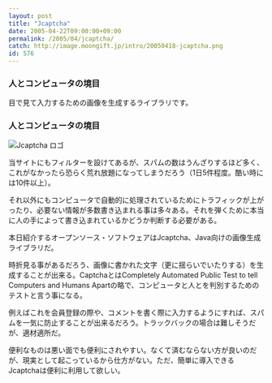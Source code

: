 ```yaml
---
layout: post
title: "Jcaptcha"
date: 2005-04-22T09:00:00+09:00
permalink: /2005/04/jcaptcha/
catch: http://image.moongift.jp/intro/20050418-jcaptcha.png
id: 576
---
```

### 人とコンピュータの境目
  
目で見て入力するための画像を生成するライブラリです。  
<!--more-->  

### 人とコンピュータの境目
  

![Jcaptcha ロゴ](http://image.moongift.jp/intro/20050418-jcaptcha.png "Jcaptcha ロゴ")

  

当サイトにもフィルターを設けてあるが、スパムの数はうんざりするほど多く、これがなかったら恐らく荒れ放題になってしまうだろう（1日5件程度。酷い時には10件以上）。

  

それ以外にもコンピュータで自動的に処理されているためにトラフィックが上がったり、必要ない情報が多数書き込まれる事は多々ある。それを弾くために本当に人の手によって書き込まれているかどうか判断する必要がある。

  

本日紹介するオープンソース・ソフトウェアはJcaptcha、Java向けの画像生成ライブラリだ。

  

時折見る事があるだろう、画像に書かれた文字（更に揺らいでいたりする）を生成することが出来る。CaptchaとはCompletely Automated Public Test to tell Computers and Humans Apartの略で、コンピュータと人とを判別するためのテストと言う事になる。

  

例えばこれを会員登録の際や、コメントを書く際に入力するようにすれば、スパムを一気に防止することが出来るだろう。トラックバックの場合は難しそうだが、適材適所だ。

  

便利なものは悪い面でも便利にされやすい。なくて済むならない方が良いのだが、現実として起こっているから仕方がない。ただ、簡単に導入できるJcaptchaは便利に利用して欲しい。

